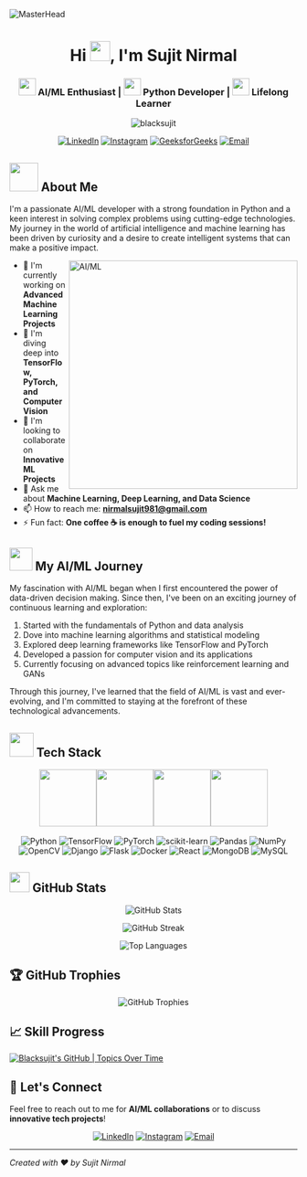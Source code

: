 ![MasterHead](https://theninehertz.com/wp-content/uploads/2020/08/Python-Allows-Multi-tasking.gif)

<h1 align="center">Hi <img src="https://media.giphy.com/media/hvRJCLFzcasrR4ia7z/giphy.gif" width="35">, I'm Sujit Nirmal</h1>
<h3 align="center">
  <img src="https://media.giphy.com/media/ZVik7pBtu9dNS/giphy.gif" width="30"> AI/ML Enthusiast | 
  <img src="https://media.giphy.com/media/KAq5w47R9rmTuvWOWa/giphy.gif" width="30"> Python Developer | 
  <img src="https://media.giphy.com/media/WUlplcMpOCEmTGBtBW/giphy.gif" width="30"> Lifelong Learner
</h3>

<p align="center">
  <img src="https://komarev.com/ghpvc/?username=blacksujit&label=Profile%20views&color=0e75b6&style=flat" alt="blacksujit" />
</p>

<p align="center">
  <a href="https://linkedin.com/in/sujit-nirmal" target="_blank"><img src="https://img.shields.io/badge/-LinkedIn-0077B5?style=for-the-badge&logo=linkedin&logoColor=white" alt="LinkedIn"></a>
  <a href="https://instagram.com/_.ds.7_infinity" target="_blank"><img src="https://img.shields.io/badge/-Instagram-E4405F?style=for-the-badge&logo=instagram&logoColor=white" alt="Instagram"></a>
  <a href="https://auth.geeksforgeeks.org/user/nirmalsujit1" target="_blank"><img src="https://img.shields.io/badge/-GeeksforGeeks-0F9D58?style=for-the-badge&logo=geeksforgeeks&logoColor=white" alt="GeeksforGeeks"></a>
  <a href="mailto:nirmalsujit981@gmail.com"><img src="https://img.shields.io/badge/-Email-D14836?style=for-the-badge&logo=gmail&logoColor=white" alt="Email"></a>
</p>

## <img src="https://media.giphy.com/media/VgCDAzcKvsR6OM0uWg/giphy.gif" width="50"> About Me

I'm a passionate AI/ML developer with a strong foundation in Python and a keen interest in solving complex problems using cutting-edge technologies. My journey in the world of artificial intelligence and machine learning has been driven by curiosity and a desire to create intelligent systems that can make a positive impact.

<img align="right" alt="AI/ML" width="400" src="https://media4.giphy.com/media/v1.Y2lkPTc5MGI3NjExcW03OG5nbm5jZ3ZyNmttMGZxcml5aG9sdWJ5anRlemVmc244bmVhYiZlcD12MV9pbnRlcm5hbF9naWZfYnlfaWQmY3Q9Zw/Dy7RKjBdekd1RPaXIw/giphy.webp">

- 🔭 I'm currently working on **Advanced Machine Learning Projects**
- 🌱 I'm diving deep into **TensorFlow, PyTorch, and Computer Vision**
- 👯 I'm looking to collaborate on **Innovative ML Projects**
- 💬 Ask me about **Machine Learning, Deep Learning, and Data Science**
- 📫 How to reach me: **nirmalsujit981@gmail.com**
- ⚡ Fun fact: **One coffee ☕ is enough to fuel my coding sessions!**

## <img src="https://media.giphy.com/media/LnQjpWaON8nhr21vNW/giphy.gif" width="40"> My AI/ML Journey

My fascination with AI/ML began when I first encountered the power of data-driven decision making. Since then, I've been on an exciting journey of continuous learning and exploration:

1. Started with the fundamentals of Python and data analysis
2. Dove into machine learning algorithms and statistical modeling
3. Explored deep learning frameworks like TensorFlow and PyTorch
4. Developed a passion for computer vision and its applications
5. Currently focusing on advanced topics like reinforcement learning and GANs

Through this journey, I've learned that the field of AI/ML is vast and ever-evolving, and I'm committed to staying at the forefront of these technological advancements.

## <img src="https://media.giphy.com/media/QssGEmpkyEOhBCb7e1/giphy.gif" width="42"> Tech Stack

<p align="center">
  <img src="https://media3.giphy.com/media/LMt9638dO8dftAjtco/200.webp" width="100"><img src="https://i.giphy.com/media/eNAsjO55tPbgaor7ma/200w.webp" width="100"><img src="https://i.giphy.com/media/KzJkzjggfGN5Py6nkT/200.webp" width="100"><img src="https://i.giphy.com/media/IdyAQJVN2kVPNUrojM/200.webp" width="100"><br><br>
  <img src="https://img.shields.io/badge/Python-3776AB?style=for-the-badge&logo=python&logoColor=white" alt="Python">
  <img src="https://img.shields.io/badge/TensorFlow-FF6F00?style=for-the-badge&logo=tensorflow&logoColor=white" alt="TensorFlow">
  <img src="https://img.shields.io/badge/PyTorch-EE4C2C?style=for-the-badge&logo=pytorch&logoColor=white" alt="PyTorch">
  <img src="https://img.shields.io/badge/scikit_learn-F7931E?style=for-the-badge&logo=scikit-learn&logoColor=white" alt="scikit-learn">
  <img src="https://img.shields.io/badge/Pandas-150458?style=for-the-badge&logo=pandas&logoColor=white" alt="Pandas">
  <img src="https://img.shields.io/badge/NumPy-013243?style=for-the-badge&logo=numpy&logoColor=white" alt="NumPy">
  <img src="https://img.shields.io/badge/OpenCV-5C3EE8?style=for-the-badge&logo=opencv&logoColor=white" alt="OpenCV">
  <img src="https://img.shields.io/badge/Django-092E20?style=for-the-badge&logo=django&logoColor=white" alt="Django">
  <img src="https://img.shields.io/badge/Flask-000000?style=for-the-badge&logo=flask&logoColor=white" alt="Flask">
  <img src="https://img.shields.io/badge/Docker-2496ED?style=for-the-badge&logo=docker&logoColor=white" alt="Docker">
  <img src="https://img.shields.io/badge/React-20232A?style=for-the-badge&logo=react&logoColor=61DAFB" alt="React">
  <img src="https://img.shields.io/badge/MongoDB-4EA94B?style=for-the-badge&logo=mongodb&logoColor=white" alt="MongoDB">
  <img src="https://img.shields.io/badge/MySQL-005C84?style=for-the-badge&logo=mysql&logoColor=white" alt="MySQL">
</p>

## <img src="https://media.giphy.com/media/iY8CRBdQXODJSCERIr/giphy.gif" width="35"> GitHub Stats

<p align="center">
  <img src="https://github-readme-stats.vercel.app/api?username=blacksujit&show_icons=true&theme=radical" alt="GitHub Stats" />
</p>

<p align="center">
  <img src="https://github-readme-streak-stats.herokuapp.com/?user=blacksujit&theme=radical" alt="GitHub Streak" />
</p>

<p align="center">
  <img src="https://github-readme-stats.vercel.app/api/top-langs/?username=blacksujit&layout=compact&theme=radical" alt="Top Languages" />
</p>

## 🏆 GitHub Trophies

<p align="center">
  <img src="https://github-profile-trophy.vercel.app/?username=blacksujit&theme=darkhub&column=7&margin-w=15&margin-h=15" alt="GitHub Trophies" />
</p>

## 📈 Skill Progress

[![Blacksujit's GitHub | Topics Over Time](https://stats.quira.sh/Blacksujit/topics-over-time?theme=dark&width=400&height=20)](https://quira.sh)

## 💬 Let's Connect

Feel free to reach out to me for **AI/ML collaborations** or to discuss **innovative tech projects**!

<p align="center">
  <a href="https://linkedin.com/in/sujit-nirmal" target="_blank"><img src="https://img.shields.io/badge/-LinkedIn-0077B5?style=for-the-badge&logo=linkedin&logoColor=white" alt="LinkedIn"></a>
  <a href="https://instagram.com/_.ds.7_infinity" target="_blank"><img src="https://img.shields.io/badge/-Instagram-E4405F?style=for-the-badge&logo=instagram&logoColor=white" alt="Instagram"></a>
  <a href="mailto:nirmalsujit981@gmail.com"><img src="https://img.shields.io/badge/-Email-D14836?style=for-the-badge&logo=gmail&logoColor=white" alt="Email"></a>
</p>

---
*Created with ❤️ by Sujit Nirmal*
